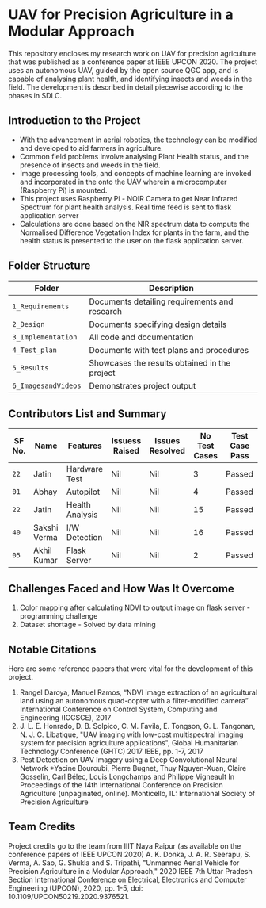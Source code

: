 # UAV for Precision Agriculture in a Modular Approach
This repository encloses my research work on UAV for precision agriculture that was published as a conference paper at IEEE UPCON 2020. The project uses an autonomous UAV, guided by the open source QGC app, and is capable of analysing plant health, and identifying insects and weeds in the field. The development is described in detail piecewise according to the phases in SDLC. 

## Introduction to the Project

* With the advancement in aerial robotics, the technology can be modified and developed to aid farmers in agriculture. 
* Common field problems involve analysing Plant Health status, and the presence of insects and weeds in the field. 
* Image processing tools, and concepts of machine learning are invoked and incorporated in the onto the UAV wherein a microcomputer (Raspberry Pi) is mounted.
* This project uses Raspberry Pi - NOIR Camera to get Near Infrared Spectrum for plant health analysis. Real time feed is sent to flask application server
* Calculations are done based on the NIR spectrum data to compute the Normalised Difference Vegetation Index for plants in the farm, and the health status is presented to the user on the flask application server. 

## Folder Structure
Folder             | Description
-------------------| -----------------------------------------
`1_Requirements`   | Documents detailing requirements and research
`2_Design`         | Documents specifying design details
`3_Implementation` | All code and documentation
`4_Test_plan`      | Documents with test plans and procedures
`5_Results`        | Showcases the results obtained in the project
`6_ImagesandVideos`| Demonstrates project output

## Contributors List and Summary

SF No. |  Name   |    Features    | Issuess Raised |Issues Resolved|No Test Cases|Test Case Pass
-------|---------|----------------|----------------|---------------|-------------|--------------
`22` | Jatin  | Hardware Test   | Nil     | Nil   |3   | Passed    
`01` | Abhay  | Autopilot   | Nil     | Nil   |4  | Passed
`22` | Jatin  | Health Analysis   | Nil     | Nil   |15   | Passed
`40` | Sakshi Verma  | I/W Detection  | Nil     | Nil   | 16  | Passed
`05` | Akhil Kumar  | Flask Server   | Nil     | Nil   |2   | Passed

## Challenges Faced and How Was It Overcome

1. Color mapping after calculating NDVI to output image on flask server - programming challenge
2. Dataset shortage - Solved by data mining

## Notable Citations

Here are some reference papers that were vital for the development of this project.

1. Rangel Daroya, Manuel Ramos, “NDVI image extraction of an agricultural land using an autonomous quad-copter with a filter-modified camera” International Conference on Control System, Computing and Engineering (ICCSCE), 2017
2. J. L. E. Honrado, D. B. Solpico, C. M. Favila, E. Tongson, G. L. Tangonan, N. J. C. Libatique, "UAV imaging with low-cost multispectral imaging system for precision agriculture applications", Global Humanitarian Technology Conference (GHTC) 2017 IEEE, pp. 1-7, 2017
3.	Pest Detection on UAV Imagery using a Deep Convolutional Neural Network *Yacine Bouroubi, Pierre Bugnet, Thuy Nguyen-Xuan, Claire Gosselin, Carl Bélec, Louis Longchamps and Philippe Vigneault In Proceedings of the 14th International Conference on Precision Agriculture (unpaginated, online). Monticello, IL: International Society of Precision Agriculture

## Team Credits

Project credits go to the team from IIIT Naya Raipur (as available on the conference papers of IEEE UPCON 2020)
A. K. Donka, J. A. R. Seerapu, S. Verma, A. Sao, G. Shukla and S. Tripathi, "Unmanned Aerial Vehicle for Precision Agriculture in a Modular Approach," 2020 IEEE 7th Uttar Pradesh Section International Conference on Electrical, Electronics and Computer Engineering (UPCON), 2020, pp. 1-5, doi: 10.1109/UPCON50219.2020.9376521.


